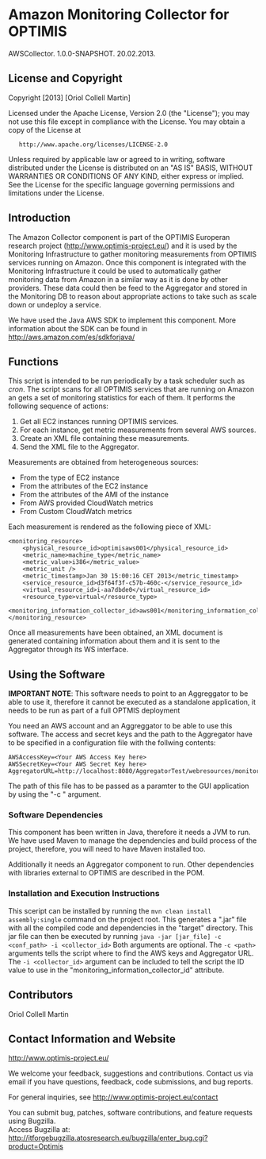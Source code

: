 # Amazon Monitoring Collector for OPTIMIS

AWSCollector.
1.0.0-SNAPSHOT.
20.02.2013.

## License and Copyright

Copyright [2013] [Oriol Collell Martin]

   Licensed under the Apache License, Version 2.0 (the "License");
   you may not use this file except in compliance with the License.
   You may obtain a copy of the License at

       http://www.apache.org/licenses/LICENSE-2.0

   Unless required by applicable law or agreed to in writing, software
   distributed under the License is distributed on an "AS IS" BASIS,
   WITHOUT WARRANTIES OR CONDITIONS OF ANY KIND, either express or implied.
   See the License for the specific language governing permissions and
   limitations under the License.

## Introduction

The Amazon Collector component is part of the OPTIMIS Europeran research project (http://www.optimis-project.eu/) and it is used
by the Monitoring Infrastructure to gather monitoring measurements from OPTIMIS services running on Amazon.
Once this component is integrated with the Monitoring Infrastructure it could be
used to automatically gather monitoring data from Amazon in a similar way as it is done by other providers. These data could then be feed to the
Aggregator and stored in the Monitoring DB to reason about appropriate actions to take such as scale down or undeploy a service.

We have used the Java AWS SDK to implement this component. More information about the SDK can be found in http://aws.amazon.com/es/sdkforjava/

## Functions

This script is intended to be run periodically by a task scheduler such as *cron*. The script scans for all OPTIMIS services that are running on Amazon
an gets a set of monitoring statistics for each of them. It performs the following sequence of actions:
1.	Get all EC2 instances running OPTIMIS services.
2.	For each instance, get metric measurements from several AWS sources.
3.	Create an XML file containing these measurements.
4.	Send the XML file to the Aggregator.

Measurements are obtained from heterogeneous sources:
* From the type of EC2 instance
* From the attributes of the EC2 instance
* From the attributes of the AMI of the instance
* From AWS provided CloudWatch metrics
* From Custom CloudWatch metrics

Each measurement is rendered as the following piece of XML:
```
<monitoring_resource>
    <physical_resource_id>optimisaws001</physical_resource_id>
    <metric_name>machine_type</metric_name>
    <metric_value>i386</metric_value>
    <metric_unit />
    <metric_timestamp>Jan 30 15:00:16 CET 2013</metric_timestamp>
    <service_resource_id>d3f64f3f-c57b-460c-</service_resource_id>
    <virtual_resource_id>i-aa7dbde0</virtual_resource_id>
    <resource_type>virtual</resource_type>
    <monitoring_information_collector_id>aws001</monitoring_information_collector_id>
</monitoring_resource>
```

Once all measurements have been obtained, an XML document is generated containing information about them and it is sent to the Aggregator through its
WS interface.

## Using the Software
**IMPORTANT NOTE**: This software needs to point to an Aggreggator to be able to use it, therefore it cannot be executed as a standalone application, it
needs to be run as part of a full OPTMIS deployment

You need an AWS account and an Aggreggator to be able to use this software. The access and secret keys and the path to the Aggregator 
have to be specified in a configuration file with the follwing contents:
```
AWSAccessKey=<Your AWS Access Key here>
AWSSecretKey=<Your AWS Secret Key here>
AggregatorURL=http://localhost:8080/AggregatorTest/webresources/monitoringresources/virtual
```

The path of this file has to be passed as a paramter to the GUI application by using the "-c <path>" argument.

### Software Dependencies

This component has been written in Java, therefore it needs a JVM to run. We have used Maven to manage the dependencies and build process of the project,
therefore, you will need to have Maven installed too.

Additionally it needs an Aggregator component to run. Other dependencies with libraries external to OPTIMIS are described in the POM.


### Installation and Execution Instructions

This sceript can be installed by running the `mvn clean install assembly:single` command on the project root. This generates a ".jar" file with
all the compiled code and dependencies in the "target" directory. This jar file can then be executed by running `java -jar [jar_file] -c <conf_path> -i <collector_id>`
Both arguments are optional. The `-c <path>` arguments tells the script where to find the AWS keys and Aggregator URL. The `-i <collector_id>` argument
can be included to tell the script the ID value to use in the "monitoring_information_collector_id" attribute.

## Contributors
Oriol Collell Martin

## Contact Information and Website

http://www.optimis-project.eu/

We welcome your feedback, suggestions and contributions. Contact us
via email if you have questions, feedback, code submissions, 
and bug reports.

For general inquiries, see http://www.optimis-project.eu/contact

You can submit bug, patches, software contributions, and feature 
requests using Bugzilla.  
Access Bugzilla at: 
http://itforgebugzilla.atosresearch.eu/bugzilla/enter_bug.cgi?product=Optimis 
